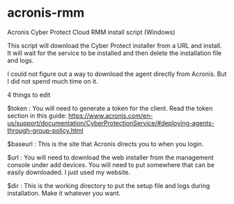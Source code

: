 # acronis-rmm
Acronis Cyber Protect Cloud RMM install script (Windows)

This script will download the Cyber Protect installer from a URL and install. It will wait for the service to be installed and then delete the installation file and logs.

I could not figure out a way to download the agent directly from Acronis. But I did not spend much time on it.

4 things to edit

$token : You will need to generate a token for the client. Read the token section in this guide: https://www.acronis.com/en-us/support/documentation/CyberProtectionService/#deploying-agents-through-group-policy.html

$baseurl : This is the site that Acronis directs you to when you login.

$url : You will need to download the web installer from the management console under add devices. You will need to put somewhere that can be easily downloaded. I just used my website.

$dir : This is the working directory to put the setup file and logs during installation. Make it whatever you want.
